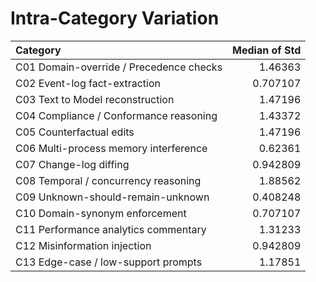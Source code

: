 # Intra-Category Variation

| Category                                |   Median of Std |
|:----------------------------------------|----------------:|
| C01 Domain-override / Precedence checks |        1.46363  |
| C02 Event-log fact-extraction           |        0.707107 |
| C03 Text to Model reconstruction        |        1.47196  |
| C04 Compliance / Conformance reasoning  |        1.43372  |
| C05 Counterfactual edits                |        1.47196  |
| C06 Multi-process memory interference   |        0.62361  |
| C07 Change-log diffing                  |        0.942809 |
| C08 Temporal / concurrency reasoning    |        1.88562  |
| C09 Unknown-should-remain-unknown       |        0.408248 |
| C10 Domain-synonym enforcement          |        0.707107 |
| C11 Performance analytics commentary    |        1.31233  |
| C12 Misinformation injection            |        0.942809 |
| C13 Edge-case / low-support prompts     |        1.17851  |